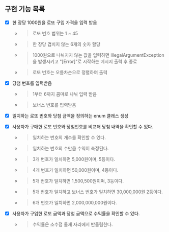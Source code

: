 ## 구현 기능 목록 ##

- [x] 한 장당 1000원을 로또 구입 가격을 입력 받음
  - > 로또 번호 범위는 1 ~ 45
  - > 한 장당 겹치지 않는 6개의 숫자 할당
  - > 1000원으로 나눠지지 않는 값을 입력하면 IllegalArgumentException을 발생시키고 "[Error]"로 시작하는 메시지 출력 후 종료
  - > 로또 번호는 오름차순으로 정렬하여 출력


- [x] 당첨 번호를 입력받음
  - > 1부터 6까지 콤마로 나눠 입력 받음 
  - > 보너스 번호를 입력받음

- [x] 일치하는 로또 번호와 당첨 금액을 정의하는 enum 클래스 생성
- [x] 사용자가 구매한 로또 번호와 당첨번호를 비교해 당첨 내역을 확인할 수 있다.
  - > 일치하는 번호의 개수를 확인할 수 있다.
  - > 일치하는 번호의 수만큼 수익이 측정된다.
  - > 3개 번호가 일치하면 5,000원이며, 5등이다.
  - > 4개 번호가 일치하면 50,000원이며, 4등이다.
  - > 5개 번호가 일치하면 1,500,500원이며, 3등이다.
  - > 5개 번호가 일치하고 보너스 번호가 일치하면 30,000,000원 2등이다.
  - > 6개 번호가 일치하면 2,000,000,000원이다.

- [x] 사용자가 구입한 로또 금액과 당첨 금액으로 수익률을 확인할 수 있다.
  - > 수익률은 소수점 둘재 자리에서 반올림한다.
